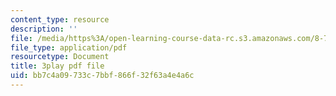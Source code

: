 ```yaml
---
content_type: resource
description: ''
file: /media/https%3A/open-learning-course-data-rc.s3.amazonaws.com/8-701-introduction-to-nuclear-and-particle-physics-fall-2020/bb7c4a09733c7bbf866f32f63a4e4a6c_qHq6ndGK0To.pdf
file_type: application/pdf
resourcetype: Document
title: 3play pdf file
uid: bb7c4a09-733c-7bbf-866f-32f63a4e4a6c
---
```

